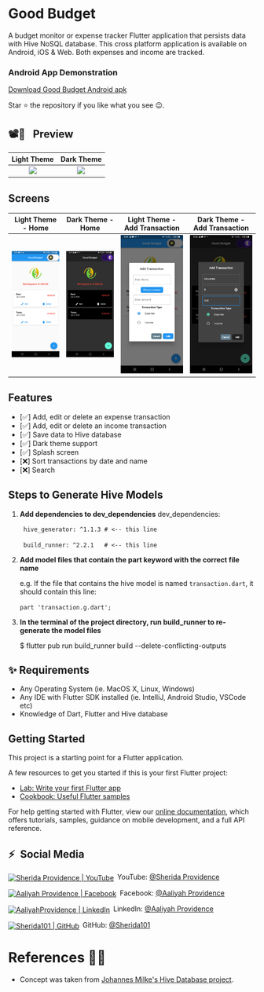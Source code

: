 # Good Budget

A budget monitor or expense tracker Flutter application that persists data with Hive NoSQL database. This cross platform application is available on Android, iOS & Web. Both expenses and income are tracked.

### Android App Demonstration

<a href='https://github.com/Sherida101/GoodBudget/releases/download/v1.0.0/goodBudgetDemo.apk'>Download Good Budget Android apk</a>

Star ⭐ the repository if you like what you see 😉.

## 📽📸 &ensp;Preview

|                                                  Light Theme                                                  |                                                  Dark Theme                                                   |
| :-----------------------------------------------------------------------------------------------------------: | :-----------------------------------------------------------------------------------------------------------: |
| <a href="https://www.youtube.com/watch?v=71g1mIcm2-U" target="_blank"><img src="appDemo.gif" width="350"></a> | <a href="https://www.youtube.com/watch?v=71g1mIcm2-U" target="_blank"><img src="appDemo.gif" width="350"></a> |

## Screens

|                **Light Theme - Home**                 |                 **Dark Theme - Home**                  |             **Light Theme - Add Transaction**             |             **Dark Theme - Add Transaction**              |
| :---------------------------------------------------: | :----------------------------------------------------: | :-------------------------------------------------------: | :-------------------------------------------------------: |
| <img src="screenshots/lightTheme_home_screen.png"  /> | <img src="screenshots/darkTheme_home_screen.png"    /> | <img src="screenshots/lightTheme_add_transaction.png"  /> | <img src="screenshots/darkTheme_add_transaction.png"   /> |

## Features

- [✅] Add, edit or delete an expense transaction
- [✅] Add, edit or delete an income transaction
- [✅] Save data to Hive database
- [✅] Dark theme support
- [✅] Splash screen
- [❌] Sort transactions by date and name
- [❌] Search

## Steps to Generate Hive Models
1. **Add dependencies to dev_dependencies**
    dev_dependencies:
    
        hive_generator: ^1.1.3 # <-- this line
        
        build_runner: ^2.2.1   # <-- this line

2. **Add model files that contain the part keyword with the correct file name**

    e.g. If the file that contains the hive model is named `transaction.dart`, it   
         should contain this line:

    `part 'transaction.g.dart';`

3. **In the terminal of the project directory, run build_runner to re-generate the model files**

    $ flutter pub run build_runner build --delete-conflicting-outputs

## ✨ Requirements

- Any Operating System (ie. MacOS X, Linux, Windows)
- Any IDE with Flutter SDK installed (ie. IntelliJ, Android Studio, VSCode etc)
- Knowledge of Dart, Flutter and Hive database

## Getting Started

This project is a starting point for a Flutter application.

A few resources to get you started if this is your first Flutter project:

- [Lab: Write your first Flutter app](https://flutter.dev/docs/get-started/codelab)
- [Cookbook: Useful Flutter samples](https://flutter.dev/docs/cookbook)

For help getting started with Flutter, view our
[online documentation](https://flutter.dev/docs), which offers tutorials,
samples, guidance on mobile development, and a full API reference.

## ⚡&ensp;Social Media

[<img align="center" alt="Sherida Providence | YouTube" width="28px" src="https://firebasestorage.googleapis.com/v0/b/web-johannesmilke.appspot.com/o/other%2Fsocial%2Fyoutube.png?alt=media" />](https://www.youtube.com/obAZ9eizOU77HaEoLn0jHA?sub_confirmation=1)&ensp;YouTube: [@Sherida Providence](https://www.youtube.com/obAZ9eizOU77HaEoLn0jHA?sub_confirmation=1 "YouTube Sherida Providence")

[<img align="center" alt="Aaliyah Providence | Facebook" width="28px" src="https://firebasestorage.googleapis.com/v0/b/web-johannesmilke.appspot.com/o/other%2Fsocial%2Ffacebook.png?alt=media" />](https://www.facebook.com/smileysherida)&ensp;Facebook: [@Aaliyah Providence](https://www.facebook.com/smileysherida "Facebook Aaliyah Providence")

[<img align="center" alt="AaliyahProvidence | LinkedIn" width="28px" src="https://firebasestorage.googleapis.com/v0/b/web-johannesmilke.appspot.com/o/other%2Fsocial%2Flinkedin.png?alt=media" />](https://linkedin.com/in/aaliyah-providence-0355b321a/)&ensp;LinkedIn: [@Aaliyah Providence](https://linkedin.com/in/aaliyah-providence-0355b321a/ "LinkedIn Aaliyah Providence")

[<img align="center" alt="Sherida101 | GitHub" width="28px" src="https://firebasestorage.googleapis.com/v0/b/web-johannesmilke.appspot.com/o/other%2Fsocial%2Fgithub.png?alt=media" />](https://github.com/Sherida101)&ensp;GitHub: [@Sherida101](https://github.com/Sherida101 "GitHub Sherida101")

# References 👏🏻

- Concept was taken from [Johannes Milke's Hive Database project](https://github.com/JohannesMilke/hive_database_example).
